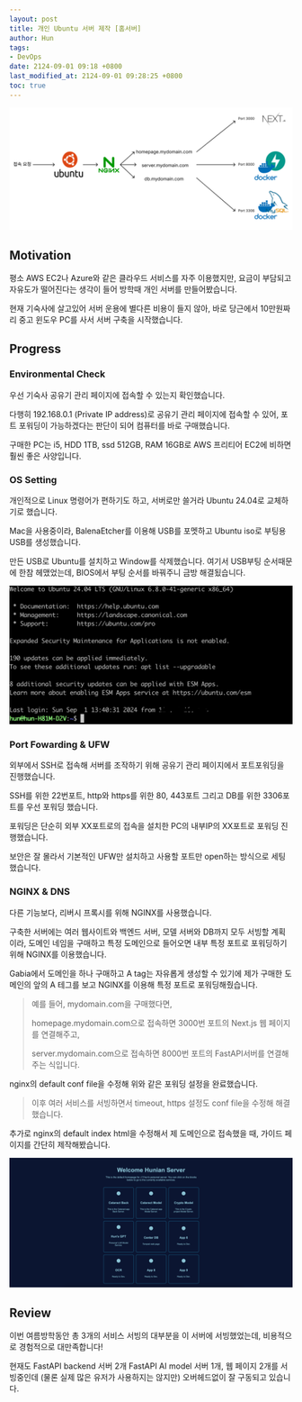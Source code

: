 ```yaml
---
layout: post
title: 개인 Ubuntu 서버 제작 [홈서버]
author: Hun
tags:
- DevOps
date: 2124-09-01 09:18 +0800
last_modified_at: 2124-09-01 09:28:25 +0800
toc: true
---
```


<img src="/DevOps_architecture.png">

## Motivation

평소 AWS EC2나 Azure와 같은 클라우드 서비스를 자주 이용했지만, 요금이 부담되고 자유도가 떨어진다는 생각이 들어 방학때 개인 서버를 만들어봤습니다.

 현재 기숙사에 살고있어 서버 운용에 별다른 비용이 들지 않아, 바로 당근에서 10만원짜리 중고 윈도우 PC를 사서 서버 구축을 시작했습니다.

## Progress 

### Environmental Check

우선 기숙사 공유기 관리 페이지에 접속할 수 있는지 확인했습니다. 

다행히 192.168.0.1 (Private IP address)로 공유기 관리 페이지에 접속할 수 있어, 포트 포워딩이 가능하겠다는 판단이 되어 컴퓨터를 바로 구매했습니다.

구매한 PC는 i5, HDD 1TB, ssd 512GB, RAM 16GB로 AWS 프리티어 EC2에 비하면 훨씬 좋은 사양입니다.

### OS Setting

개인적으로 Linux 명령어가 편하기도 하고, 서버로만 쓸거라 Ubuntu 24.04로 교체하기로 했습니다.

Mac을 사용중이라, BalenaEtcher를 이용해 USB를 포멧하고 Ubuntu iso로 부팅용 USB를 생성했습니다. 

만든 USB로 Ubuntu를 설치하고 Window를 삭제했습니다. 여기서 USB부팅 순서때문에 한참 헤맸었는데, BIOS에서 부팅 순서를 바꿔주니 금방 해결됬습니다.

<img src="/DevOps_remote.png">

### Port Fowarding & UFW

외부에서 SSH로 접속해 서버를 조작하기 위해 공유기 관리 페이지에서 포트포워딩을 진행했습니다.

SSH를 위한 22번포트, http와 https를 위한 80, 443포트 그리고 DB를 위한 3306포트를 우선 포워딩 했습니다. 

포워딩은 단순히 외부 XX포트로의 접속을 설치한 PC의 내부IP의 XX포트로 포워딩 진행했습니다.

보안은 잘 몰라서 기본적인 UFW만 설치하고 사용할 포트만 open하는 방식으로 세팅했습니다.

### NGINX & DNS

다른 기능보다, 리버시 프록시를 위해 NGINX를 사용했습니다.

구축한 서버에는 여러 웹사이트와 백엔드 서버, 모델 서버와 DB까지 모두 서빙할 계획이라, 도메인 네임을 구매하고 특정 도메인으로 들어오면 내부 특정 포트로 포워딩하기 위해 NGINX를 이용했습니다.

Gabia에서 도메인을 하나 구매하고 A tag는 자유롭게 생성할 수 있기에 제가 구매한 도메인의 앞의 A 테그를 보고 NGINX를 이용해 특정 포트로 포워딩해줬습니다. 

> 예를 들어, mydomain.com을 구매했다면,
>
> homepage.mydomain.com으로 접속하면 3000번 포트의 Next.js 웹 페이지를 연결해주고,
>
> server.mydomain.com으로 접속하면 8000번 포트의 FastAPI서버를 연결해주는 식입니다.

nginx의 default conf file을 수정해 위와 같은 포워딩 설정을 완료했습니다. 

> 이후 여러 서비스를 서빙하면서 timeout, https 설정도 conf file을 수정해 해결했습니다.

추가로 nginx의 default index html을 수정해서 제 도메인으로 접속했을 때, 가이드 페이지를 간단히 제작해봤습니다. 

<img src="/DevOps_html.png">

## Review

이번 여름방학동안 총 3개의 서비스 서빙의 대부분을 이 서버에 서빙했었는데, 비용적으로 경험적으로 대만족합니다!

현재도 FastAPI backend 서버 2개 FastAPI AI model 서버 1개, 웹 페이지 2개를 서빙중인데 (물론 실제 많은 유저가 사용하지는 않지만) 오버헤드없이 잘 구동되고 있습니다.
